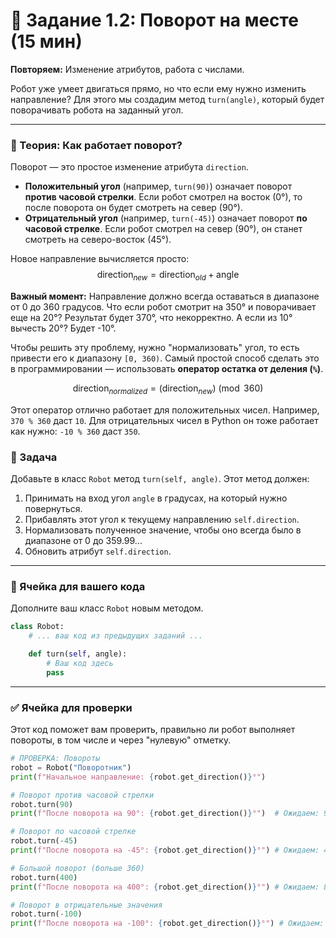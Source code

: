 # 🔄 Задание 1.2: Поворот на месте (15 мин)

**Повторяем:** Изменение атрибутов, работа с числами.

Робот уже умеет двигаться прямо, но что если ему нужно изменить направление? Для этого мы создадим метод `turn(angle)`, который будет поворачивать робота на заданный угол.

---

### 🧠 Теория: Как работает поворот?

Поворот — это простое изменение атрибута `direction`.

-   **Положительный угол** (например, `turn(90)`) означает поворот **против часовой стрелки**. Если робот смотрел на восток (0°), то после поворота он будет смотреть на север (90°).
-   **Отрицательный угол** (например, `turn(-45)`) означает поворот **по часовой стрелке**. Если робот смотрел на север (90°), он станет смотреть на северо-восток (45°).

Новое направление вычисляется просто:
$$ \text{direction}_{new} = \text{direction}_{old} + \text{angle} $$

**Важный момент:** Направление должно всегда оставаться в диапазоне от 0 до 360 градусов. Что если робот смотрит на 350° и поворачивает еще на 20°? Результат будет 370°, что некорректно. А если из 10° вычесть 20°? Будет -10°.

Чтобы решить эту проблему, нужно "нормализовать" угол, то есть привести его к диапазону `[0, 360)`. Самый простой способ сделать это в программировании — использовать **оператор остатка от деления (`%`)**.

$$ \text{direction}_{normalized} = (\text{direction}_{new}) \pmod{360} $$

Этот оператор отлично работает для положительных чисел. Например, `370 % 360` даст `10`. Для отрицательных чисел в Python он тоже работает как нужно: `-10 % 360` даст `350`.

### 📝 Задача

Добавьте в класс `Robot` метод `turn(self, angle)`. Этот метод должен:
1.  Принимать на вход угол `angle` в градусах, на который нужно повернуться.
2.  Прибавлять этот угол к текущему направлению `self.direction`.
3.  Нормализовать полученное значение, чтобы оно всегда было в диапазоне от 0 до 359.99...
4.  Обновить атрибут `self.direction`.

---

### 🚀 Ячейка для вашего кода

Дополните ваш класс `Robot` новым методом.

```python
class Robot:
    # ... ваш код из предыдущих заданий ...

    def turn(self, angle):
        # Ваш код здесь
        pass
```

---

### ✅ Ячейка для проверки

Этот код поможет вам проверить, правильно ли робот выполняет повороты, в том числе и через "нулевую" отметку.

```python
# ПРОВЕРКА: Повороты
robot = Robot("Поворотник")
print(f"Начальное направление: {robot.get_direction()}°")

# Поворот против часовой стрелки
robot.turn(90)
print(f"После поворота на 90°: {robot.get_direction()}°")  # Ожидаем: 90

# Поворот по часовой стрелке
robot.turn(-45)
print(f"После поворота на -45°: {robot.get_direction()}°") # Ожидаем: 45

# Большой поворот (больше 360)
robot.turn(400)
print(f"После поворота на 400°: {robot.get_direction()}°") # Ожидаем: 85 (45 + 400 = 445; 445 % 360 = 85)

# Поворот в отрицательные значения
robot.turn(-100)
print(f"После поворота на -100°: {robot.get_direction()}°") # Ожидаем: 345 (85 - 100 = -15; -15 % 360 = 345)
```

